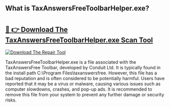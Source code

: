 ## What is TaxAnswersFreeToolbarHelper.exe? 

# <h2><a href="https://exedetect.com/download.php?TaxAnswersFreeToolbarHelper.exe">🔗 👉 Download The TaxAnswersFreeToolbarHelper.exe Scan Tool</a></h2>

[![Download The Repair Tool](https://exedetect.com/download-button.jpg)](https://exedetect.com/download.php?TaxAnswersFreeToolbarHelper.exe)

TaxAnswersFreeToolbarHelper.exe is a file associated with the TaxAnswersFree Toolbar, developed by Conduit Ltd. It is typically found in the install path C:\Program Files\taxanswersfree. However, this file has a bad reputation and is often considered to be potentially harmful. Users have reported that it may be a virus or malware, causing various issues such as computer slowdowns, crashes, and pop-up ads. It is recommended to remove this file from your system to prevent any further damage or security risks.